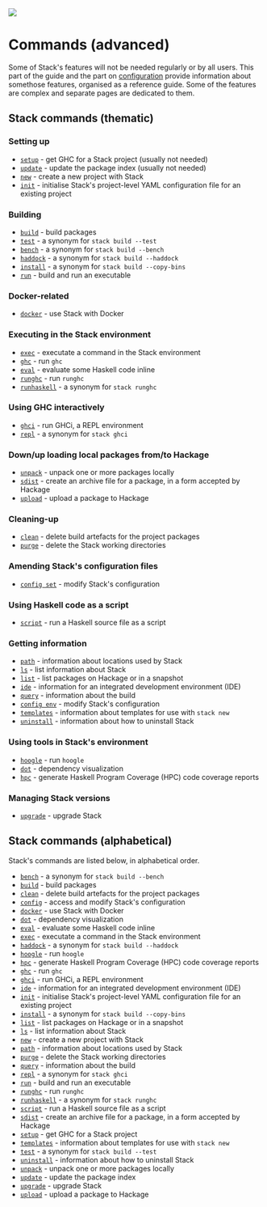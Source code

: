<div class="hidden-warning"><a href="https://docs.haskellstack.org/"><img src="https://cdn.jsdelivr.net/gh/commercialhaskell/stack/doc/img/hidden-warning.svg"></a></div>

# Commands (advanced)

Some of Stack's features will not be needed regularly or by all users. This part
of the guide and the part on [configuration](configure/index.md) provide
information about somethose features, organised as a reference guide. Some of
the features are complex and separate pages are dedicated to them.

## Stack commands (thematic)

### Setting up

* [`setup`](setup_command.md) - get GHC for a Stack project (usually not needed)
* [`update`](update_command.md) - update the package index (usually not needed)
* [`new`](new_command.md) - create a new project with Stack
* [`init`](init_command.md) - initialise Stack's project-level YAML configuration file for an
  existing project

### Building

* [`build`](build_command.md) - build packages
* [`test`](build_command.md) - a synonym for `stack build --test`
* [`bench`](build_command.md) - a synonym for `stack build --bench`
* [`haddock`](build_command.md) - a synonym for `stack build --haddock`
* [`install`](build_command.md) - a synonym for `stack build --copy-bins`
* [`run`](run_command.md) - build and run an executable

### Docker-related

* [`docker`](docker_command.md) - use Stack with Docker

### Executing in the Stack environment

* [`exec`](exec_command.md) - executate a command in the Stack environment
* [`ghc`](ghc_command.md) - run `ghc`
* [`eval`](eval_command.md) - evaluate some Haskell code inline
* [`runghc`](runghc_command.md) - run `runghc`
* [`runhaskell`](runghc_command.md) - a synonym for `stack runghc`

### Using GHC interactively

* [`ghci`](ghci_command.md) - run GHCi, a REPL environment
* [`repl`](ghci_command.md) - a synonym for `stack ghci`

### Down/up loading local packages from/to Hackage

* [`unpack`](unpack_command.md) - unpack one or more packages locally
* [`sdist`](sdist_command.md) - create an archive file for a package, in a form
  accepted by Hackage
* [`upload`](upload_command.md) - upload a package to Hackage

### Cleaning-up

* [`clean`](clean_command.md) - delete build artefacts for the project packages
* [`purge`](purge_command.md) - delete the Stack working directories

### Amending Stack's configuration files

* [`config set`](config_command.md) - modify Stack's configuration

### Using Haskell code as a script
* [`script`](script_command.md) - run a Haskell source file as a script

### Getting information

* [`path`](path_command.md) - information about locations used by Stack
* [`ls`](ls_command.md) - list information about Stack
* [`list`](list_command.md) - list packages on Hackage or in a snapshot
* [`ide`](ide_command.md) - information for an integrated development
  environment (IDE)
* [`query`](query_command.md) - information about the build
* [`config env`](config_command.md) - modify Stack's configuration
* [`templates`](templates_command.md) - information about templates for use with
  `stack new`
* [`uninstall`](uninstall_command.md) - information about how to uninstall Stack

### Using tools in Stack's environment

* [`hoogle`](hoogle_command.md) - run `hoogle`
* [`dot`](dot_command.md) - dependency visualization
* [`hpc`](hpc_command.md) - generate Haskell Program Coverage (HPC) code coverage
  reports

### Managing Stack versions

* [`upgrade`](upgrade_command.md) - upgrade Stack

## Stack commands (alphabetical)

Stack's commands are listed below, in alphabetical order.

* [`bench`](build_command.md) - a synonym for `stack build --bench`
* [`build`](build_command.md) - build packages
* [`clean`](clean_command.md) - delete build artefacts for the project packages
* [`config`](config_command.md) - access and modify Stack's configuration
* [`docker`](docker_command.md) - use Stack with Docker
* [`dot`](dot_command.md) - dependency visualization
* [`eval`](eval_command.md) - evaluate some Haskell code inline
* [`exec`](exec_command.md) - executate a command in the Stack environment
* [`haddock`](build_command.md) - a synonym for `stack build --haddock`
* [`hoogle`](hoogle_command.md) - run `hoogle`
* [`hpc`](hpc_command.md) - generate Haskell Program Coverage (HPC) code coverage
  reports
* [`ghc`](ghc_command.md) - run `ghc`
* [`ghci`](ghci_command.md) - run GHCi, a REPL environment
* [`ide`](ide_command.md) - information for an integrated development
  environment (IDE)
* [`init`](init_command.md) - initialise Stack's project-level YAML configuration file for an
  existing project
* [`install`](build_command.md) - a synonym for `stack build --copy-bins`
* [`list`](list_command.md) - list packages on Hackage or in a snapshot
* [`ls`](ls_command.md) - list information about Stack
* [`new`](new_command.md) - create a new project with Stack
* [`path`](path_command.md) - information about locations used by Stack
* [`purge`](purge_command.md) - delete the Stack working directories
* [`query`](query_command.md) - information about the build
* [`repl`](ghci_command.md) - a synonym for `stack ghci`
* [`run`](run_command.md) - build and run an executable
* [`runghc`](runghc_command.md) - run `runghc`
* [`runhaskell`](runghc_command.md) - a synonym for `stack runghc`
* [`script`](script_command.md) - run a Haskell source file as a script
* [`sdist`](sdist_command.md) - create an archive file for a package, in a form
  accepted by Hackage
* [`setup`](setup_command.md) - get GHC for a Stack project
* [`templates`](templates_command.md) - information about templates for use with
  `stack new`
* [`test`](build_command.md) - a synonym for `stack build --test`
* [`uninstall`](uninstall_command.md) - information about how to uninstall Stack
* [`unpack`](unpack_command.md) - unpack one or more packages locally
* [`update`](update_command.md) - update the package index
* [`upgrade`](upgrade_command.md) - upgrade Stack
* [`upload`](upload_command.md) - upload a package to Hackage
